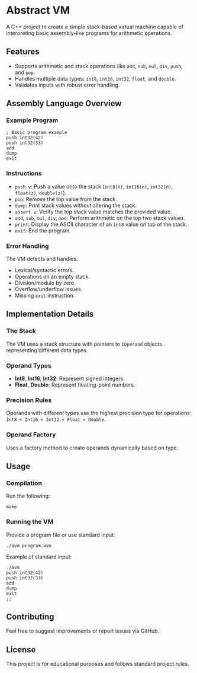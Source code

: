 # Abstract VM

A C++ project to create a simple stack-based virtual machine capable of interpreting basic assembly-like programs for arithmetic operations.

## Features

- Supports arithmetic and stack operations like `add`, `sub`, `mul`, `div`, `push`, and `pop`.
- Handles multiple data types: `int8`, `int16`, `int32`, `float`, and `double`.
- Validates inputs with robust error handling.

## Assembly Language Overview

### Example Program
```assembly
; Basic program example  
push int32(42)  
push int32(33)  
add  
dump  
exit  
```
### Instructions

- `push v`: Push a value onto the stack (`int8(n)`, `int16(n)`, `int32(n)`, `float(z)`, `double(z)`).
- `pop`: Remove the top value from the stack.
- `dump`: Print stack values without altering the stack.
- `assert v`: Verify the top stack value matches the provided value.
- `add`, `sub`, `mul`, `div`, `mod`: Perform arithmetic on the top two stack values.
- `print`: Display the ASCII character of an `int8` value on top of the stack.
- `exit`: End the program.

### Error Handling

The VM detects and handles:
- Lexical/syntactic errors.
- Operations on an empty stack.
- Division/modulo by zero.
- Overflow/underflow issues.
- Missing `exit` instruction.

## Implementation Details

### The Stack

The VM uses a stack structure with pointers to `IOperand` objects representing different data types.

### Operand Types

- **Int8**, **Int16**, **Int32**: Represent signed integers.
- **Float**, **Double**: Represent floating-point numbers.

### Precision Rules

Operands with different types use the highest precision type for operations:  
`Int8 < Int16 < Int32 < Float < Double`.

### Operand Factory

Uses a factory method to create operands dynamically based on type.

## Usage

### Compilation

Run the following:  
```shell
make
```

### Running the VM

Provide a program file or use standard input:  
```shell
./avm program.avm
```

Example of standard input:
```assembly  
./avm  
push int32(42)  
push int32(33)  
add  
dump  
exit  
;;  
```
## Contributing

Feel free to suggest improvements or report issues via GitHub.

## License

This project is for educational purposes and follows standard project rules.
